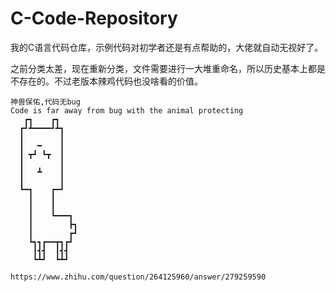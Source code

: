 # C-Code-Repository

我的C语言代码仓库，示例代码对初学者还是有点帮助的，大佬就自动无视好了。

之前分类太差，现在重新分类，文件需要进行一大堆重命名，所以历史基本上都是不存在的。不过老版本辣鸡代码也没啥看的价值。

```text
神兽保佑,代码无bug
Code is far away from bug with the animal protecting
   ┏┓    ┏┓
  ┏┛┻━━━━┛┻┓
  ┃        ┃
  ┃   ━    ┃
  ┃ ┳┛ ┗┳  ┃
  ┃        ┃
  ┃   ┻    ┃
  ┃        ┃
  ┗━┓    ┏━┛
    ┃    ┃
    ┃    ┃
    ┃    ┗━━━┓
    ┃        ┣┓
    ┃        ┏┛
    ┗┓┓┏━━┳┓┏┛
     ┃┫┫  ┃┫┫
     ┗┻┛  ┗┻┛

https://www.zhihu.com/question/264125960/answer/279259590
```
